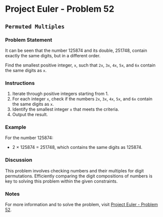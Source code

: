 # Project Euler - Problem 52

## `Permuted Multiples`

### Problem Statement

It can be seen that the number 125874 and its double, 251748, contain exactly the same digits, but in a different order.

Find the smallest positive integer, `x`, such that `2x`, `3x`, `4x`, `5x`, and `6x` contain the same digits as `x`.

### Instructions

1. Iterate through positive integers starting from 1.
2. For each integer `x`, check if the numbers `2x`, `3x`, `4x`, `5x`, and `6x` contain the same digits as `x`.
3. Identify the smallest integer `x` that meets the criteria.
4. Output the result.

### Example

For the number 125874:
- 2 × 125874 = 251748, which contains the same digits as 125874.

### Discussion

This problem involves checking numbers and their multiples for digit permutations. Efficiently comparing the digit compositions of numbers is key to solving this problem within the given constraints.

### Notes

For more information and to solve the problem, visit [Project Euler - Problem 52](https://projecteuler.net/problem=52).
